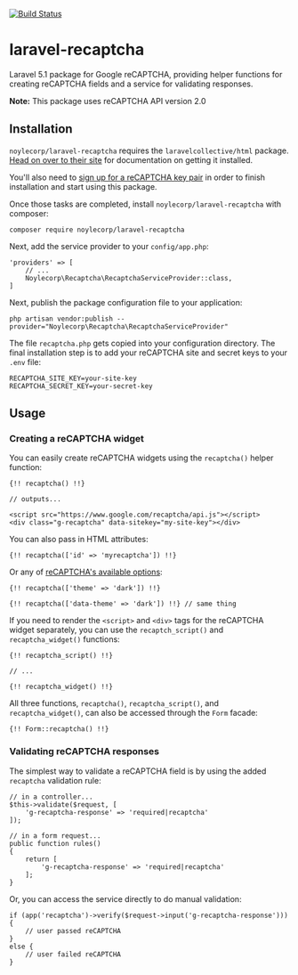 [![Build Status](https://travis-ci.org/noylecorp/laravel-recaptcha.svg)](https://travis-ci.org/noylecorp/laravel-recaptcha)

# laravel-recaptcha

Laravel 5.1 package for Google reCAPTCHA, providing helper functions for creating reCAPTCHA fields and a service for validating responses.

**Note:** This package uses reCAPTCHA API version 2.0

## Installation

`noylecorp/laravel-recaptcha` requires the `laravelcollective/html` package. [Head on over to their site](http://laravelcollective.com/docs/5.1/html) for documentation on getting it installed.

You'll also need to [sign up for a reCAPTCHA key pair](https://www.google.com/recaptcha/admin) in order to finish installation and start using this package.

Once those tasks are completed, install `noylecorp/laravel-recaptcha` with composer:

    composer require noylecorp/laravel-recaptcha

Next, add the service provider to your `config/app.php`:

    'providers' => [
        // ...
        Noylecorp\Recaptcha\RecaptchaServiceProvider::class,
    ]

Next, publish the package configuration file to your application:

    php artisan vendor:publish --provider="Noylecorp\Recaptcha\RecaptchaServiceProvider"

The file `recaptcha.php` gets copied into your configuration directory. The final installation step is to add your reCAPTCHA site and secret keys to your `.env` file:

    RECAPTCHA_SITE_KEY=your-site-key
    RECAPTCHA_SECRET_KEY=your-secret-key

## Usage

### Creating a reCAPTCHA widget

You can easily create reCAPTCHA widgets using the `recaptcha()` helper function:

    {!! recaptcha() !!}

    // outputs...

    <script src="https://www.google.com/recaptcha/api.js"></script>
    <div class="g-recaptcha" data-sitekey="my-site-key"></div>

You can also pass in HTML attributes:

    {!! recaptcha(['id' => 'myrecaptcha']) !!}

Or any of [reCAPTCHA's available options](https://developers.google.com/recaptcha/docs/display#render_param):

    {!! recaptcha(['theme' => 'dark']) !!}

    {!! recaptcha(['data-theme' => 'dark']) !!} // same thing

If you need to render the `<script>` and `<div>` tags for the reCAPTCHA widget separately, you can use the `recaptch_script()` and `recaptcha_widget()` functions:

    {!! recaptcha_script() !!}

    // ...

    {!! recaptcha_widget() !!}

All three functions, `recaptcha()`, `recaptcha_script()`, and `recaptcha_widget()`, can also be accessed through the `Form` facade:

    {!! Form::recaptcha() !!}

### Validating reCAPTCHA responses

The simplest way to validate a reCAPTCHA field is by using the added `recaptcha` validation rule:

    // in a controller...
    $this->validate($request, [
        'g-recaptcha-response' => 'required|recaptcha'
    ]);

    // in a form request...
    public function rules()
    {
        return [
            'g-recaptcha-response' => 'required|recaptcha'
        ];
    }

Or, you can access the service directly to do manual validation:

    if (app('recaptcha')->verify($request->input('g-recaptcha-response'))) {
        // user passed reCAPTCHA
    }
    else {
        // user failed reCAPTCHA
    }

